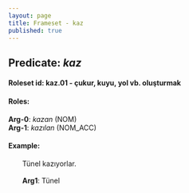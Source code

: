```yaml
---
layout: page
title: Frameset - kaz
published: true
---
```

<h2>Predicate: <i>kaz</i></h2>
<h4>Roleset id: kaz.01 - çukur, kuyu, yol vb. oluşturmak<br>
<h4>Roles:</h4>
<b>Arg-0</b>: <i>kazan</i>  (NOM) <br>
<b>Arg-1</b>: <i>kazılan</i>  (NOM_ACC) <br>
<h4>Example:</h4>
&emsp;&emsp;Tünel kazıyorlar.<br><br>
&emsp;&emsp;<b>Arg1</b>:  Tünel<br>

